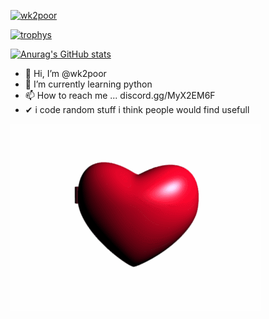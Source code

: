 [![wk2poor](https://readme-typing-svg.herokuapp.com/?lines=Hello+Im+wk2poor;Have+Fun+With+My+Projects)](https://git.io/typing-svg)

[![trophys](https://github-profile-trophy.vercel.app/?username=wk2poor)](https://github.com/ryo-ma/github-profile-trophy)


[![Anurag's GitHub stats](https://github-readme-stats.vercel.app/api?username=anuraghazra)](https://github.com/anuraghazra/github-readme-stats)

- 👋 Hi, I’m @wk2poor
- 🌱 I’m currently learning python
- 📫 How to reach me ... discord.gg/MyX2EM6F
- ✔  i code random stuff i think people would find usefull



![ily!](wk2poor.gif)



